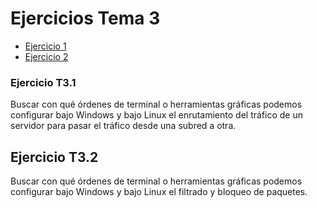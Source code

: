 # Ejercicios Tema 3

- [Ejercicio 1](#ejercicio-t3.1)
- [Ejercicio 2](#ejercicio-t3.2)

### Ejercicio T3.1 

Buscar con qué órdenes de terminal o herramientas gráficas podemos configurar bajo Windows y bajo Linux el enrutamiento del tráfico de un servidor para pasar el tráfico desde una subred a otra.

## Ejercicio T3.2 
Buscar con qué órdenes de terminal o herramientas gráficas podemos configurar bajo Windows y bajo Linux el filtrado y bloqueo de paquetes.



